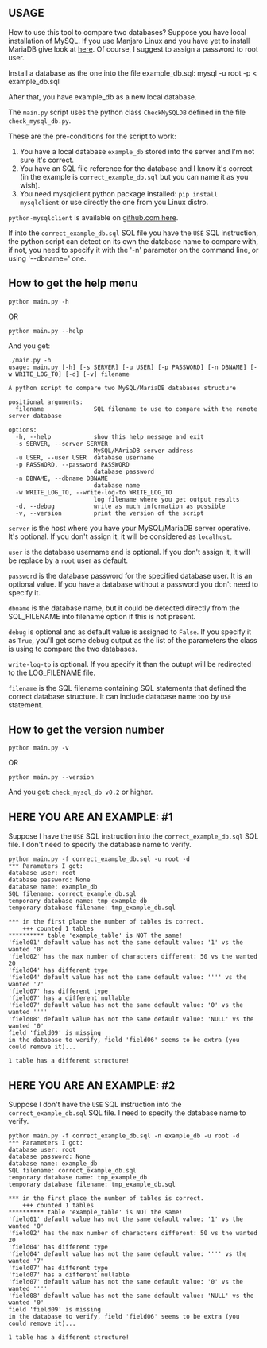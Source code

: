 ## USAGE

How to use this tool to compare two databases?
Suppose you have local installation of MySQL.
If you use Manjaro Linux and you have yet to install MariaDB give look at [here](https://www.linuxcapable.com/how-to-install-mariadb-on-manjaro-21-linux/).
Of course, I suggest to assign a password to root user.

Install a database as the one into the file example_db.sql:
mysql -u root -p < example_db.sql

After that, you have example_db as a new local database.

The `main.py` script uses the python class `CheckMySQLDB` defined in the file `check_mysql_db.py`.

These are the pre-conditions for the script to work:

1. You have a local database `example_db` stored into the server and I'm not sure it's correct.
2. You have an SQL file reference for the database and I know it's correct (in the example is `correct_example_db.sql` but you can name it as you wish).
3. You need mysqlclient python package installed: `pip install mysqlclient` or use directly the one from you Linux distro.

`python-mysqlclient` is available on [github.com here](https://github.com/PyMySQL/mysqlclient).

If into the `correct_example_db.sql` SQL file you have the `USE` SQL instruction, the python script can detect on its own the database name to compare with, if not, you need to specify it
with the '-n' parameter on the command line, or using '--dbname=' one.

## How to get the help menu
`python main.py -h`

OR

`python main.py --help`

And you get:
```
./main.py -h
usage: main.py [-h] [-s SERVER] [-u USER] [-p PASSWORD] [-n DBNAME] [-w WRITE_LOG_TO] [-d] [-v] filename

A python script to compare two MySQL/MariaDB databases structure

positional arguments:
  filename              SQL filename to use to compare with the remote server database

options:
  -h, --help            show this help message and exit
  -s SERVER, --server SERVER
                        MySQL/MAriaDB server address
  -u USER, --user USER  database username
  -p PASSWORD, --password PASSWORD
                        database password
  -n DBNAME, --dbname DBNAME
                        database name
  -w WRITE_LOG_TO, --write-log-to WRITE_LOG_TO
                        log filename where you get output results
  -d, --debug           write as much information as possible
  -v, --version         print the version of the script
```

`server` is the host where you have your MySQL/MariaDB server operative. It's optional. If you don't assign it, it will be considered as `localhost`.

`user` is the database username and is optional. If you don't assign it, it will be replace by a `root` user as default.

`password` is the database password for the specified database user. It is an optional value. If you have a database without a password you don't need to specify it.

`dbname` is the database name, but it could be detected directly from the SQL_FILENAME into filename option if this is not present.

`debug` is optional and as default value is assigned to `False`. If you specify it as `True`, you'll get some debug output as the list of the parameters the class is using to compare the two databases.

`write-log-to` is optional. If you specify it than the outupt will be redirected to the LOG_FILENAME file.

`filename` is the SQL filename containing SQL statements that defined the correct database structure. It can include database name too by `USE` statement.


## How to get the version number
`python main.py -v`

OR

`python main.py --version`

And you get:
`check_mysql_db v0.2` or higher.


## HERE YOU ARE AN EXAMPLE: #1
Suppose I have the `USE` SQL instruction into the `correct_example_db.sql` SQL file. I don't need to specify the database name to verify.

```
python main.py -f correct_example_db.sql -u root -d
*** Parameters I got:
database user: root
database password: None
database name: example_db
SQL filename: correct_example_db.sql
temporary database name: tmp_example_db
temporary database filename: tmp_example_db.sql

*** in the first place the number of tables is correct.
    +++ counted 1 tables
********** table 'example_table' is NOT the same!
'field01' default value has not the same default value: '1' vs the wanted '0'
'field02' has the max number of characters different: 50 vs the wanted 20
'field04' has different type
'field04' default value has not the same default value: '''' vs the wanted '7'
'field07' has different type
'field07' has a different nullable
'field07' default value has not the same default value: '0' vs the wanted ''''
'field08' default value has not the same default value: 'NULL' vs the wanted '0'
field 'field09' is missing
in the database to verify, field 'field06' seems to be extra (you could remove it)...

1 table has a different structure!
```

## HERE YOU ARE AN EXAMPLE: #2
Suppose I don't have the `USE` SQL instruction into the `correct_example_db.sql` SQL file. I need to specify the database name to verify.

```
python main.py -f correct_example_db.sql -n example_db -u root -d
*** Parameters I got:
database user: root
database password: None
database name: example_db
SQL filename: correct_example_db.sql
temporary database name: tmp_example_db
temporary database filename: tmp_example_db.sql

*** in the first place the number of tables is correct.
    +++ counted 1 tables
********** table 'example_table' is NOT the same!
'field01' default value has not the same default value: '1' vs the wanted '0'
'field02' has the max number of characters different: 50 vs the wanted 20
'field04' has different type
'field04' default value has not the same default value: '''' vs the wanted '7'
'field07' has different type
'field07' has a different nullable
'field07' default value has not the same default value: '0' vs the wanted ''''
'field08' default value has not the same default value: 'NULL' vs the wanted '0'
field 'field09' is missing
in the database to verify, field 'field06' seems to be extra (you could remove it)...

1 table has a different structure!
```
